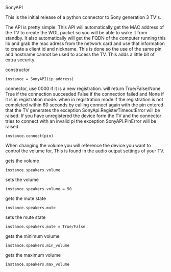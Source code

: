 SonyAPI

This is the initial release of a python connector to Sony generation 3 TV's.

The API is pretty simple. This API will automatically get the MAC address of the TV to create the WOL packet  so you will be able to wake it from standby. It also automatically will get the FQDN of the computer running this lib and grab the mac adress from the network card and use that information to create a client id and nickname. This is done so the use of the same pin and hostname cannot be used to access the TV. This adds a little bit of extra security.

constructor

    instance = SonyAPI(ip_address)

connector, use 0000 if it is a new registration. will return True/False/None True if the connection succeeded False if the connection failed and None if it is in registration mode. when in registration mode if the registration is not completed within 60 seconds by calling connect again with the pin entered that the TV generates the exception SonyApi.RegisterTimeoutError will be raised. If you have unregistered the device form the TV and the connector tries to connect with an invalid pi the exception SonyAPI.PinError will be raised.

    instance.connect(pin)

When changing the volume you will reference the device you want to control the volume for, This is found in the audio output settings of your TV.

gets the volume

    instance.speakers.volume
    
sets the volume
    
    instance.speakers.volume = 50
    
gets the mute state

    instance.speakers.mute
    
sets the mute state

    instance.speakers.mute = True/False
    
gets the minimum volume    

    instance.speakers.min_volume
    
gets the maximum volume

    instance.speakers.max_volume

